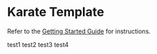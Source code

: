 # Karate Template

Refer to the [Getting Started Guide](https://github.com/karatelabs/karate/wiki/Get-Started:-Maven-and-Gradle#github-template) for instructions.

test1
test2
test3
test4